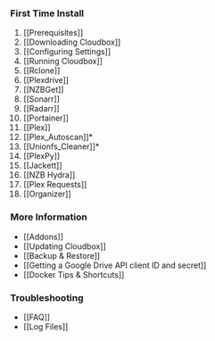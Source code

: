 ### First Time Install ###
1. [[Prerequisites]]
1. [[Downloading Cloudbox]]
1. [[Configuring Settings]]
1. [[Running Cloudbox]]
1. [[Rclone]]
1. [[Plexdrive]]
1. [[NZBGet]]
1. [[Sonarr]]
1. [[Radarr]]
1. [[Portainer]]
1. [[Plex]]
1. [[Plex_Autoscan]]*
1. [[Unionfs_Cleaner]]*
1. [[PlexPy]]
1. [[Jackett]]
1. [[NZB Hydra]]
1. [[Plex Requests]]
1. [[Organizer]]


### More Information ###
- [[Addons]]
- [[Updating Cloudbox]]
- [[Backup & Restore]]
- [[Getting a Google Drive API client ID and secret]]
- [[Docker Tips & Shortcuts]]

### Troubleshooting ###
- [[FAQ]]
- [[Log Files]]